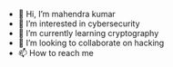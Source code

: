 - 👋 Hi, I’m mahendra kumar
- 👀 I’m interested in cybersecurity
- 🌱 I’m currently learning cryptography
- 💞️ I’m looking to collaborate on hacking
- 📫 How to reach me 

<!---
m14366777/m14366777 is a ✨ special ✨ repository because its `README.md` (this file) appears on your GitHub profile.
You can click the Preview link to take a look at your changes.
--->
